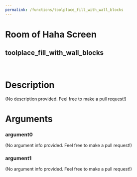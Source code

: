 ```yaml
---
permalink: /functions/toolplace_fill_with_wall_blocks
---
```

# Room of Haha Screen  
## toolplace_fill_with_wall_blocks  
&nbsp;  
# Description  
(No description provided. Feel free to make a pull request!) 
&nbsp;  
# Arguments
### argument0
(No argument info provided. Feel free to make a pull request!)
&nbsp;  
### argument1
(No argument info provided. Feel free to make a pull request!)
&nbsp;  


